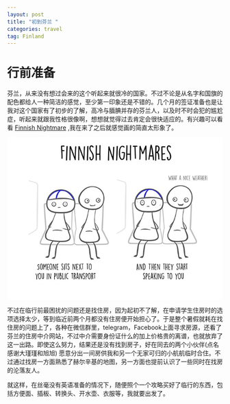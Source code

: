```yaml
---
layout: post
title: "初到芬兰 "
categories: travel
tag: Finland 
---
```




# 行前准备

芬兰，从来没有想过会来的这个听起来就很冷的国家。不过不论是从名字和国旗的配色都给人一种简洁的感觉，至少第一印象还是不错的。几个月的签证准备也是让我对这个国家有了初步的了解，高冷与腼腆并存的芬兰人，以及时不时会犯的尴尬症，听起来就跟我性格很像啊，想想就觉得过去肯定会很快适应的。有兴趣可以看看 [Finnish Nightmare](http://www.boredpanda.com/finnish-nightmares-introvert-comics-karoliina-korhonen/) ,我在来了之后就感觉画的简直太形象了。
<center>
<p><img src="../images/finnishnightmare.png" align="center"></p>
</center>
不过在临行前最困扰的问题还是找住房，因为起初不了解，在申请学生住房时的选项选择太少，等到临近前两个月都没有住房便开始担心了。于是整个暑假就耗在找住房的问题上了，各种在微信群里，telegram，Facebook上面寻求房源，还看了芬兰的住房中介网站，不过中介需要身份证什么的加上价格贵的离谱，也就放弃了这一出路。即使这么努力，结果还是没有找到房子，好在同去的两个小伙伴(点名感谢大瑾瑾和旭旭) 愿意分出一间房供我和另一个无家可归的小航航临时合住。不过通过找房一方面熟悉了赫尔辛基的地图，另一方面也提前认识了一些同时在找房的沦落友人。

就这样，在丝毫没有英语准备的情况下，随便照个一个攻略买好了临行的东西，包括方便面、插板、转换头、开水壶、衣服等，我就要出发了。